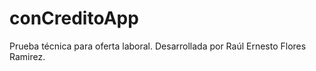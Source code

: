 # conCreditoApp

Prueba técnica para oferta laboral.
Desarrollada por Raúl Ernesto Flores Ramirez.


